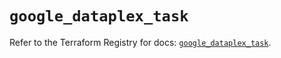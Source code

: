 # `google_dataplex_task`

Refer to the Terraform Registry for docs: [`google_dataplex_task`](https://registry.terraform.io/providers/hashicorp/google/5.42.0/docs/resources/dataplex_task).
